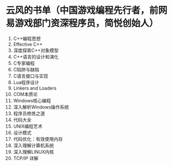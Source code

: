 # 云风的书单（中国游戏编程先行者，前网易游戏部门资深程序员，简悦创始人）

1. C++编程思想
2. Effective C++
3. 深度探索C++对象模型
4. C++语言的设计和演化
5. C专家编程
6. C陷阱与缺陷
7. C语言接口与实现
8. Lua程序设计
9. Linkers and Loaders
10. COM本质论
11. Windows核心编程
12. 深入解析Windows操作系统
13. 程序员修炼之道
14. 代码大全
15. UNIX编程艺术
16. 设计模式
17. 代码优化：有效使用内存
18. 深入理解计算机系统
19. 深入理解LINUX内核
20. TCP/IP 详解
